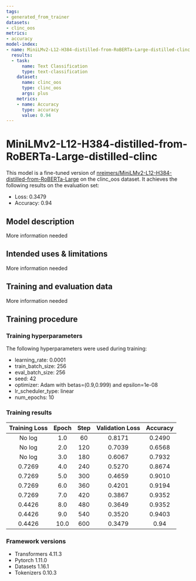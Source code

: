 ```yaml
---
tags:
- generated_from_trainer
datasets:
- clinc_oos
metrics:
- accuracy
model-index:
- name: MiniLMv2-L12-H384-distilled-from-RoBERTa-Large-distilled-clinc
  results:
  - task:
      name: Text Classification
      type: text-classification
    dataset:
      name: clinc_oos
      type: clinc_oos
      args: plus
    metrics:
    - name: Accuracy
      type: accuracy
      value: 0.94
---
```


<!-- This model card has been generated automatically according to the information the Trainer had access to. You
should probably proofread and complete it, then remove this comment. -->

# MiniLMv2-L12-H384-distilled-from-RoBERTa-Large-distilled-clinc

This model is a fine-tuned version of [nreimers/MiniLMv2-L12-H384-distilled-from-RoBERTa-Large](https://huggingface.co/nreimers/MiniLMv2-L12-H384-distilled-from-RoBERTa-Large) on the clinc_oos dataset.
It achieves the following results on the evaluation set:
- Loss: 0.3479
- Accuracy: 0.94

## Model description

More information needed

## Intended uses & limitations

More information needed

## Training and evaluation data

More information needed

## Training procedure

### Training hyperparameters

The following hyperparameters were used during training:
- learning_rate: 0.0001
- train_batch_size: 256
- eval_batch_size: 256
- seed: 42
- optimizer: Adam with betas=(0.9,0.999) and epsilon=1e-08
- lr_scheduler_type: linear
- num_epochs: 10

### Training results

| Training Loss | Epoch | Step | Validation Loss | Accuracy |
|:-------------:|:-----:|:----:|:---------------:|:--------:|
| No log        | 1.0   | 60   | 0.8171          | 0.2490   |
| No log        | 2.0   | 120  | 0.7039          | 0.6568   |
| No log        | 3.0   | 180  | 0.6067          | 0.7932   |
| 0.7269        | 4.0   | 240  | 0.5270          | 0.8674   |
| 0.7269        | 5.0   | 300  | 0.4659          | 0.9010   |
| 0.7269        | 6.0   | 360  | 0.4201          | 0.9194   |
| 0.7269        | 7.0   | 420  | 0.3867          | 0.9352   |
| 0.4426        | 8.0   | 480  | 0.3649          | 0.9352   |
| 0.4426        | 9.0   | 540  | 0.3520          | 0.9403   |
| 0.4426        | 10.0  | 600  | 0.3479          | 0.94     |


### Framework versions

- Transformers 4.11.3
- Pytorch 1.11.0
- Datasets 1.16.1
- Tokenizers 0.10.3
